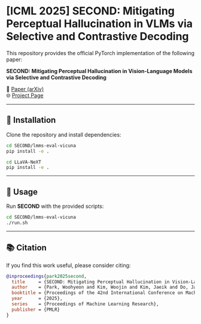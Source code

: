 # [ICML 2025] SECOND: Mitigating Perceptual Hallucination in VLMs via Selective and Contrastive Decoding

This repository provides the official PyTorch implementation of the following paper:

**SECOND: Mitigating Perceptual Hallucination in Vision-Language Models via Selective and Contrastive Decoding**

📄 [Paper (arXiv)](https://arxiv.org/abs/2506.08391)  
🌐 [Project Page](https://aidaslab.github.io/SECOND/)  

---

## 🚀 Installation

Clone the repository and install dependencies:

```bash
cd SECOND/lmms-eval-vicuna
pip install -e .

cd LLaVA-NeXT
pip install -e .
```

---

## 🔧 Usage

Run **SECOND** with the provided scripts:

```bash
cd SECOND/lmms-eval-vicuna
./run.sh
```

---

## 📚 Citation

If you find this work useful, please consider citing:

```bibtex
@inproceedings{park2025second,
  title     = {SECOND: Mitigating Perceptual Hallucination in Vision-Language Models via Selective and Contrastive Decoding},
  author    = {Park, Woohyeon and Kim, Woojin and Kim, Jaeik and Do, Jaeyoung},
  booktitle = {Proceedings of the 42nd International Conference on Machine Learning (ICML)},
  year      = {2025},
  series    = {Proceedings of Machine Learning Research},
  publisher = {PMLR}
}
```



